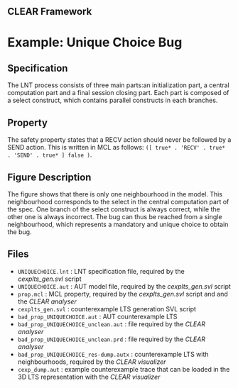 ## CLEAR Framework
# Example: Unique Choice Bug


Specification
-------------
The LNT process consists of three main parts:an  initialization part, a central 
computation part and a final session closing part. Each part is composed of a 
select construct, which contains parallel constructs in each branches.

Property
--------
The safety property states that a RECV action should never be followed by a 
SEND action. This is written in MCL as follows: 
`([ true* . 'RECV' . true* . 'SEND' . true* ] false )`.

Figure Description
-----------------
The figure shows that there is only one neighbourhood in the model.
This neighbourhood corresponds to the select in the central computation part of 
the spec. 
One branch of the select construct is always correct, while the other one is 
always incorrect.
The bug can thus be reached from a single neighbourhood, which represents a 
mandatory and unique choice to obtain the bug.

Files
-----
- `UNIQUECHOICE.lnt` : LNT specification file, required by the *cexplts_gen.svl* script
- `UNIQUECHOICE.aut` : AUT model file, required by the *cexplts_gen.svl* script
- `prop.mcl` : MCL property, required by the *cexplts_gen.svl* script and 
               and the *CLEAR analyser*
- `cexplts_gen.svl` : counterexample LTS generation SVL script
- `bad_prop_UNIQUECHOICE.aut` : AUT counterexample LTS
- `bad_prop_UNIQUECHOICE_unclean.aut` : file required by the *CLEAR analyser*
- `bad_prop_UNIQUECHOICE_unclean.prd` : file required by the *CLEAR analyser*
- `bad_prop_UNIQUECHOICE_res-dump.autx` : counterexample LTS with neighbourhoods, 
    required by the *CLEAR visualizer*
- `cexp_dump.aut` : example counterexample trace that can be loaded in the 3D 
                    LTS representation with the *CLEAR visualizer*  
